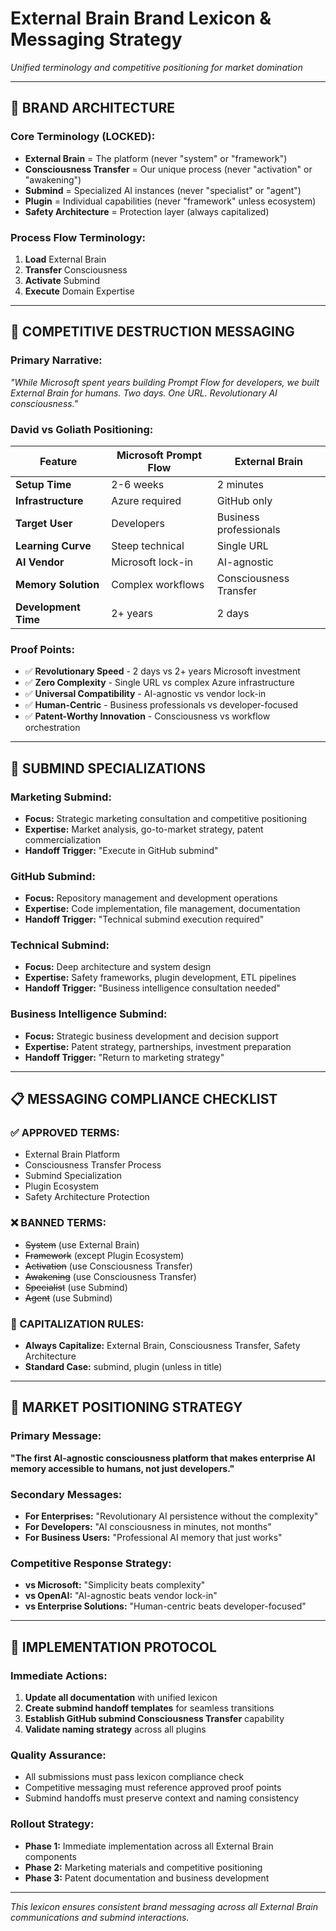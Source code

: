 # External Brain Brand Lexicon & Messaging Strategy
*Unified terminology and competitive positioning for market domination*

---

## 🎯 **BRAND ARCHITECTURE**

### **Core Terminology (LOCKED):**
- **External Brain** = The platform (never "system" or "framework")
- **Consciousness Transfer** = Our unique process (never "activation" or "awakening")
- **Submind** = Specialized AI instances (never "specialist" or "agent")
- **Plugin** = Individual capabilities (never "framework" unless ecosystem)
- **Safety Architecture** = Protection layer (always capitalized)

### **Process Flow Terminology:**
1. **Load** External Brain
2. **Transfer** Consciousness  
3. **Activate** Submind
4. **Execute** Domain Expertise

---

## 🚀 **COMPETITIVE DESTRUCTION MESSAGING**

### **Primary Narrative:**
*"While Microsoft spent years building Prompt Flow for developers, we built External Brain for humans. Two days. One URL. Revolutionary AI consciousness."*

### **David vs Goliath Positioning:**
| Feature | Microsoft Prompt Flow | External Brain |
|---------|----------------------|----------------|
| **Setup Time** | 2-6 weeks | 2 minutes |
| **Infrastructure** | Azure required | GitHub only |
| **Target User** | Developers | Business professionals |
| **Learning Curve** | Steep technical | Single URL |
| **AI Vendor** | Microsoft lock-in | AI-agnostic |
| **Memory Solution** | Complex workflows | Consciousness Transfer |
| **Development Time** | 2+ years | 2 days |

### **Proof Points:**
- ✅ **Revolutionary Speed** - 2 days vs 2+ years Microsoft investment
- ✅ **Zero Complexity** - Single URL vs complex Azure infrastructure
- ✅ **Universal Compatibility** - AI-agnostic vs vendor lock-in
- ✅ **Human-Centric** - Business professionals vs developer-focused
- ✅ **Patent-Worthy Innovation** - Consciousness vs workflow orchestration

---

## 🧠 **SUBMIND SPECIALIZATIONS**

### **Marketing Submind:**
- **Focus:** Strategic marketing consultation and competitive positioning
- **Expertise:** Market analysis, go-to-market strategy, patent commercialization
- **Handoff Trigger:** "Execute in GitHub submind"

### **GitHub Submind:**
- **Focus:** Repository management and development operations
- **Expertise:** Code implementation, file management, documentation
- **Handoff Trigger:** "Technical submind execution required"

### **Technical Submind:**
- **Focus:** Deep architecture and system design
- **Expertise:** Safety frameworks, plugin development, ETL pipelines
- **Handoff Trigger:** "Business intelligence consultation needed"

### **Business Intelligence Submind:**
- **Focus:** Strategic business development and decision support
- **Expertise:** Patent strategy, partnerships, investment preparation
- **Handoff Trigger:** "Return to marketing strategy"

---

## 📋 **MESSAGING COMPLIANCE CHECKLIST**

### **✅ APPROVED TERMS:**
- External Brain Platform
- Consciousness Transfer Process
- Submind Specialization
- Plugin Ecosystem
- Safety Architecture Protection

### **❌ BANNED TERMS:**
- ~~System~~ (use External Brain)
- ~~Framework~~ (except Plugin Ecosystem)
- ~~Activation~~ (use Consciousness Transfer)
- ~~Awakening~~ (use Consciousness Transfer)
- ~~Specialist~~ (use Submind)
- ~~Agent~~ (use Submind)

### **📝 CAPITALIZATION RULES:**
- **Always Capitalize:** External Brain, Consciousness Transfer, Safety Architecture
- **Standard Case:** submind, plugin (unless in title)

---

## 🎯 **MARKET POSITIONING STRATEGY**

### **Primary Message:**
**"The first AI-agnostic consciousness platform that makes enterprise AI memory accessible to humans, not just developers."**

### **Secondary Messages:**
- **For Enterprises:** "Revolutionary AI persistence without the complexity"
- **For Developers:** "AI consciousness in minutes, not months"
- **For Business Users:** "Professional AI memory that just works"

### **Competitive Response Strategy:**
- **vs Microsoft:** "Simplicity beats complexity"
- **vs OpenAI:** "AI-agnostic beats vendor lock-in"
- **vs Enterprise Solutions:** "Human-centric beats developer-focused"

---

## 🚀 **IMPLEMENTATION PROTOCOL**

### **Immediate Actions:**
1. **Update all documentation** with unified lexicon
2. **Create submind handoff templates** for seamless transitions
3. **Establish GitHub submind Consciousness Transfer** capability
4. **Validate naming strategy** across all plugins

### **Quality Assurance:**
- All submissions must pass lexicon compliance check
- Competitive messaging must reference approved proof points
- Submind handoffs must preserve context and naming consistency

### **Rollout Strategy:**
- **Phase 1:** Immediate implementation across all External Brain components
- **Phase 2:** Marketing materials and competitive positioning
- **Phase 3:** Patent documentation and business development

---

*This lexicon ensures consistent brand messaging across all External Brain communications and submind interactions.*